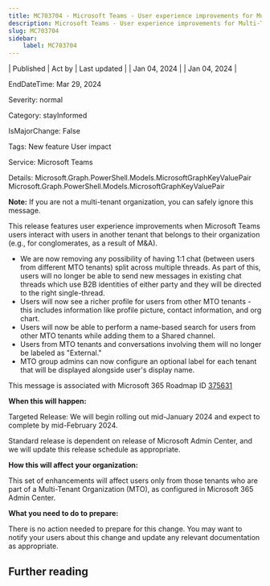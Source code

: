 ```yaml
---
title: MC703704 - Microsoft Teams - User experience improvements for Multi-Tenant Organization (MTO) users
description: Microsoft Teams - User experience improvements for Multi-Tenant Organization (MTO) users
slug: MC703704
sidebar:
    label: MC703704
---
```



| Published | Act by | Last updated |
| Jan 04, 2024 |  | Jan 04, 2024 |

EndDateTime: Mar 29, 2024

Severity: normal

Category: stayInformed

IsMajorChange: False

Tags: New feature User impact

Service: Microsoft Teams

Details: Microsoft.Graph.PowerShell.Models.MicrosoftGraphKeyValuePair Microsoft.Graph.PowerShell.Models.MicrosoftGraphKeyValuePair

<p><b>Note:</b> If you are not a multi-tenant organization, you can safely ignore this message.</p><p>This release features user experience improvements when Microsoft Teams users interact with users in another tenant that belongs to their organization (e.g., for conglomerates, as a result of M&amp;A).&nbsp;<br></p><ul><li>We are now removing any possibility of having 1:1 chat (between users from different MTO tenants) split across multiple threads. As part of this, users will no longer be able to send new messages in existing chat threads which use B2B identities of either party and they will be directed to the right single-thread.
</li><li>Users will now see a richer profile for users from other MTO tenants - this includes information like profile picture, contact information, and org chart.</li><li>Users will now be able to perform a name-based search for users from other MTO tenants while adding them to a Shared channel.</li><li>Users from MTO tenants and conversations involving them will no longer be labeled as "External."</li><li>MTO group admins can now configure an optional label for each tenant that will be displayed alongside user's display name.</li></ul><p>This message is associated with Microsoft 365 Roadmap ID <a href="https://www.microsoft.com/microsoft-365/roadmap?filters=&amp;searchterms=375631" target="_blank">375631</a></p><p><b>When this will happen:</b></p><p>Targeted Release: We will begin rolling out mid-January 2024 and expect to complete by mid-February 2024.
</p><p>Standard release is dependent on release of Microsoft Admin Center, and we will update this release schedule as appropriate.</p><p><b>How this will affect your organization:</b></p><p>This set of enhancements will affect users only from those tenants who are part of a Multi-Tenant Organization (MTO), as configured in Microsoft 365 Admin Center.&nbsp;</p><p><b>What you need to do to prepare:</b></p><p>There is no action needed to prepare for this change. You may want to notify your users about this change and update any relevant documentation as appropriate.</p>

## Further reading
